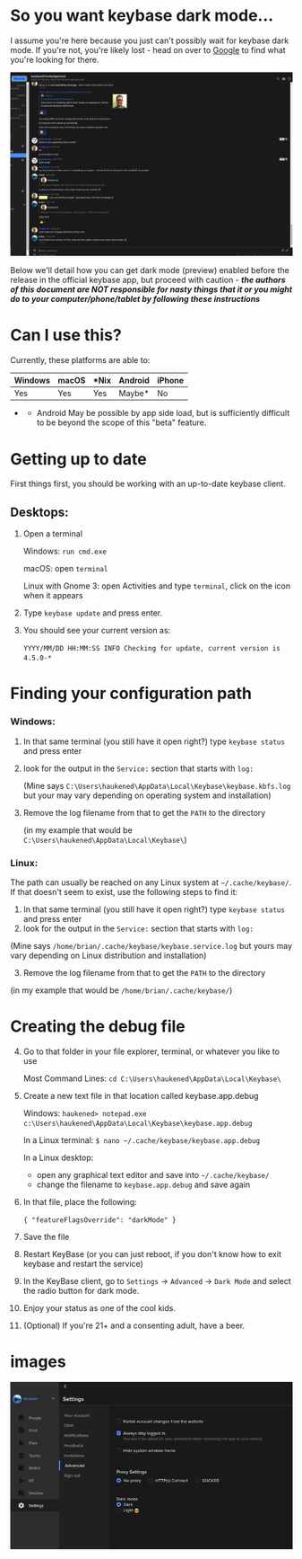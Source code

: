 # So you want keybase dark mode...

I assume you're here because you just can't possibly wait for keybase dark mode.  If you're not, you're likely lost - head on over to [Google](https://google.com) to find what you're looking for there.

![darkmode chat](images/keybaseDarkmode02.png)

Below we'll detail how you can get dark mode (preview) enabled before the release in the official keybase app, but proceed with caution - ***the authors of this document are NOT responsible for nasty things that it or you might do to your computer/phone/tablet by following these instructions***

# Can I use this?
Currently, these platforms are able to:

| Windows | macOS | \*Nix | Android | iPhone |
|---------|-------|-------|---------|--------|
|   Yes   |  Yes  |  Yes  |   Maybe\*   |   No   |

* - Android May be possible by app side load, but is sufficiently difficult to be beyond the scope of this "beta" feature. 

# Getting up to date
First things first, you should be working with an up-to-date keybase client.

## Desktops:

1) Open a terminal

   Windows: `run cmd.exe`

   macOS: open `terminal`
   
   Linux with Gnome 3: open Activities and type `terminal`, click on the icon when it appears

2) Type `keybase update` and press enter.
3) You should see your current version as:

   `YYYY/MM/DD HH:MM:SS INFO Checking for update, current version is 4.5.0-*`

# Finding your configuration path

### Windows:
1) In that same terminal (you still have it open right?) type `keybase status` and press enter
2) look for the output in the `Service:` section that starts with `log:`

   (Mine says `C:\Users\haukened\AppData\Local\Keybase\keybase.kbfs.log` but your may vary depending on operating system and installation)
   
3) Remove the log filename from that to get the `PATH` to the directory

   (in my example that would be `C:\Users\haukened\AppData\Local\Keybase\`)
### Linux:
The path can usually be reached on any Linux system at `~/.cache/keybase/`. If that doesn't seem to exist, use the following steps to find it:
1) In that same terminal (you still have it open right?) type `keybase status` and press enter
2) look for the output in the `Service:` section that starts with `log:`

  (Mine says `/home/brian/.cache/keybase/keybase.service.log` but yours may vary depending on Linux distribution and installation)
  
3) Remove the log filename from that to get the `PATH` to the directory

  (in my example that would be `/home/brian/.cache/keybase/`)


# Creating the debug file
4) Go to that folder in your file explorer, terminal, or whatever you like to use

   Most Command Lines: `cd C:\Users\haukened\AppData\Local\Keybase\`
   
5) Create a new text file in that location called keybase.app.debug

   Windows: `haukened> notepad.exe c:\Users\haukened\AppData\Local\Keybase\keybase.app.debug`
   
   In a Linux terminal: `$ nano ~/.cache/keybase/keybase.app.debug`
   
   In a Linux desktop:
   
   - open any graphical text editor and save into `~/.cache/keybase/`
   - change the filename to `keybase.app.debug` and save again
   
6) In that file, place the following:

   `{ "featureFlagsOverride": "darkMode" }`

7) Save the file
8) Restart KeyBase (or you can just reboot, if you don't know how to exit keybase and restart the service)
9) In the KeyBase client, go to `Settings` -> `Advanced` -> `Dark Mode` and select the radio button for dark mode.
10) Enjoy your status as one of the cool kids.
11) (Optional) If you're 21+ and a consenting adult, have a beer.


# images

![darkmode in menu](images/keybaseDarkmode01.png)
